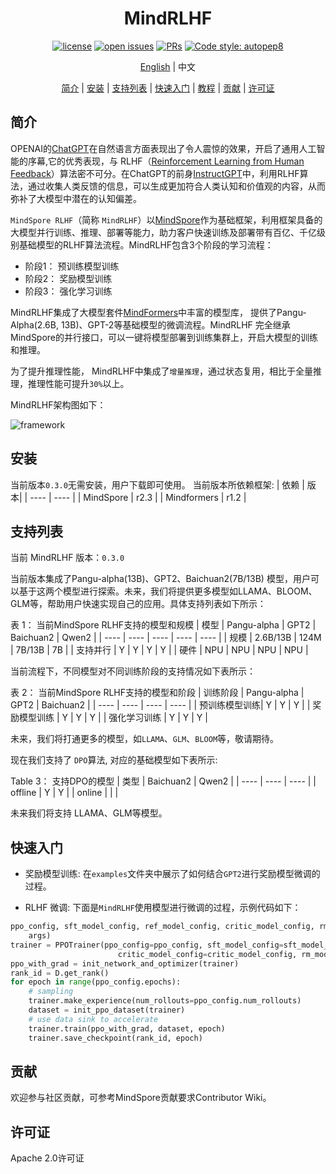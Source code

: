 <div align="center">

# MindRLHF

[![license](https://img.shields.io/github/license/mindspore-lab/mindrlhf.svg)](https://github.com/mindspore-lab/mindrlhf/blob/main/LICENSE.md)
[![open issues](https://img.shields.io/github/issues/mindspore-lab/mindrlhf)](https://github.com/mindspore-lab/mindrlhf/issues)
[![PRs](https://img.shields.io/badge/PRs-welcome-pink.svg)](https://github.com/mindspore-lab/mindrlhf/pulls)
[![Code style: autopep8](https://img.shields.io/badge/code_style-autopep8-blue)](https://github.com/hhatto/autopep8)

[English](README.md) | 中文

[简介](#简介) |
[安装](#安装) |
[支持列表](#支持列表) |
[快速入门](#快速入门) |
[教程](#教程) |
[贡献](#贡献) |
[许可证](#许可证)

</div>

## 简介

OPENAI的[ChatGPT](https://openai.com/blog/chatgpt)在自然语言方面表现出了令人震惊的效果，开启了通用人工智能的序幕,它的优秀表现，与 RLHF（[Reinforcement Learning from Human Feedback](https://openai.com/research/learning-from-human-preferences)）算法密不可分。在ChatGPT的前身[InstructGPT](https://openai.com/research/instruction-following)中，利用RLHF算法，通过收集人类反馈的信息，可以生成更加符合人类认知和价值观的内容，从而弥补了大模型中潜在的认知偏差。

`MindSpore RLHF`（简称 `MindRLHF`）以[MindSpore](https://gitee.com/mindspore/mindspore)作为基础框架，利用框架具备的大模型并行训练、推理、部署等能力，助力客户快速训练及部署带有百亿、千亿级别基础模型的RLHF算法流程。MindRLHF包含3个阶段的学习流程：
* 阶段1： 预训练模型训练
* 阶段2： 奖励模型训练
* 阶段3： 强化学习训练

MindRLHF集成了大模型套件[MindFormers](https://github.com/mindspore-lab/mindformers)中丰富的模型库， 提供了Pangu-Alpha(2.6B, 13B)、GPT-2等基础模型的微调流程。MindRLHF 完全继承MindSpore的并行接口，可以一键将模型部署到训练集群上，开启大模型的训练和推理。

为了提升推理性能， MindRLHF中集成了`增量推理`，通过状态复用，相比于全量推理，推理性能可提升`30%`以上。

MindRLHF架构图如下：

![framework](https://github.com/mindspore-lab/mindrlhf/blob/master/images/framework.jpg)

## 安装
当前版本`0.3.0`无需安装，用户下载即可使用。
当前版本所依赖框架:
|  依赖   | 版本|
|  ----   | ----        |
| MindSpore    | r2.3   |
| Mindformers | r1.2    |


## 支持列表

当前 MindRLHF 版本：`0.3.0`

当前版本集成了Pangu-alpha(13B)、GPT2、Baichuan2(7B/13B) 模型，用户可以基于这两个模型进行探索。未来，我们将提供更多模型如LLAMA、BLOOM、GLM等，帮助用户快速实现自己的应用。具体支持列表如下所示：

表 1： 当前MindSpore RLHF支持的模型和规模
|  模型   | Pangu-alpha |  GPT2   | Baichuan2 | Qwen2 | 
|  ----   | ----        |  ----   |  ----   |  ----   |
| 规模    | 2.6B/13B    | 124M    | 7B/13B    | 7B    |
| 支持并行 | Y          | Y       | Y       | Y       |
| 硬件    | NPU         | NPU     | NPU     | NPU     |

当前流程下，不同模型对不同训练阶段的支持情况如下表所示：

表 2： 当前MindSpore RLHF支持的模型和阶段
|  训练阶段     | Pangu-alpha    |  GPT2   |  Baichuan2   |
|  ----        | ----           |  ----   |  ----   |
| 预训练模型训练| Y              | Y       | Y       |
| 奖励模型训练  | Y              | Y       | Y       |
| 强化学习训练  | Y              | Y       | Y       |

未来，我们将打通更多的模型，如`LLAMA`、`GLM`、`BLOOM`等，敬请期待。

现在我们支持了 `DPO`算法, 对应的基础模型如下表所示:

Table 3： 支持DPO的模型
|  类型     |  Baichuan2   |  Qwen2   |
|  ----       |  ----        |  ----        |
| offline     | Y            | Y            |
| online      |             |             |

未来我们将支持 LLAMA、GLM等模型。

## 快速入门

* 奖励模型训练: 在`examples`文件夹中展示了如何结合`GPT2`进行奖励模型微调的过程。

* RLHF 微调: 下面是`MindRLHF`使用模型进行微调的过程，示例代码如下：

```python
ppo_config, sft_model_config, ref_model_config, critic_model_config, rm_model_config = init_configs(
    args)
trainer = PPOTrainer(ppo_config=ppo_config, sft_model_config=sft_model_config, ref_model_config=ref_model_config,
                        critic_model_config=critic_model_config, rm_model_config=rm_model_config)
ppo_with_grad = init_network_and_optimizer(trainer)
rank_id = D.get_rank()
for epoch in range(ppo_config.epochs):
    # sampling
    trainer.make_experience(num_rollouts=ppo_config.num_rollouts)
    dataset = init_ppo_dataset(trainer)
    # use data sink to accelerate
    trainer.train(ppo_with_grad, dataset, epoch)
    trainer.save_checkpoint(rank_id, epoch)
```


## 贡献

欢迎参与社区贡献，可参考MindSpore贡献要求Contributor Wiki。

## 许可证

Apache 2.0许可证
